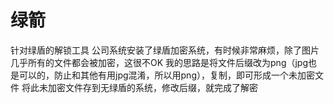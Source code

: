 # 绿箭
针对绿盾的解锁工具
公司系统安装了绿盾加密系统，有时候非常麻烦，除了图片几乎所有的文件都会被加密，这很不OK
我的思路是将文件后缀改为png（jpg也是可以的，防止和其他有用jpg混淆，所以用png），复制，即可形成一个未加密文件
将此未加密文件存到无绿盾的系统，修改后缀，就完成了解密
